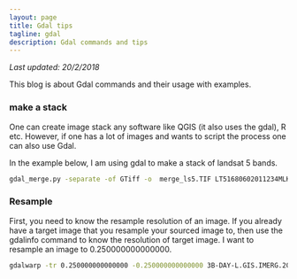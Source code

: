 ```yaml
---
layout: page
title: Gdal tips
tagline: gdal
description: Gdal commands and tips
---
```

*Last updated: 20/2/2018*

This blog is about Gdal commands and their usage with examples.

### make a stack
One can create image stack any software like QGIS (it also uses the gdal), R etc. However, if one has a lot of images and wants to script the process one can also use Gdal.


In the example below, I am using gdal to make a stack of landsat 5 bands.

```bash
gdal_merge.py -separate -of GTiff -o  merge_ls5.TIF LT51680602011234MLK00_B1.TIF  LT51680602011234MLK00_B3.TIF  LT51680602011234MLK00_B4.TIF  LT51680602011234MLK00_B5.TIF  LT51680602011234MLK00_B6.TIF  LT51680602011234MLK00_B7.TIF
```


### Resample

First, you need to know the resample resolution of an image. If you already have a target image that you resample your sourced image to, then use the gdalinfo command to know the resolution of target image. I want to resample an image to 0.250000000000000.

```bash
gdalwarp -tr 0.250000000000000 -0.250000000000000 3B-DAY-L.GIS.IMERG.20140331.V04A.tif

```
